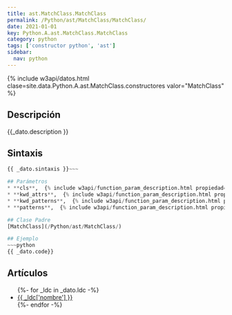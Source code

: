 ```yaml
---
title: ast.MatchClass.MatchClass
permalink: /Python/ast/MatchClass/MatchClass/
date: 2021-01-01
key: Python.A.ast.MatchClass.MatchClass
category: python
tags: ['constructor python', 'ast']
sidebar: 
  nav: python
---
```


{% include w3api/datos.html clase=site.data.Python.A.ast.MatchClass.constructores valor="MatchClass" %}

## Descripción
{{_dato.description }}

## Sintaxis
~~~python
{{ _dato.sintaxis }}~~~

## Parámetros
* **cls**,  {% include w3api/function_param_description.html propiedad=site.data.Python.A.ast.MatchClass.MatchClass valor="cls" %}
* **kwd_attrs**,  {% include w3api/function_param_description.html propiedad=site.data.Python.A.ast.MatchClass.MatchClass valor="kwd_attrs" %}
* **kwd_patterns**,  {% include w3api/function_param_description.html propiedad=site.data.Python.A.ast.MatchClass.MatchClass valor="kwd_patterns" %}
* **patterns**,  {% include w3api/function_param_description.html propiedad=site.data.Python.A.ast.MatchClass.MatchClass valor="patterns" %}

## Clase Padre
[MatchClass](/Python/ast/MatchClass/)

## Ejemplo
~~~python
{{ _dato.code}}
~~~

## Artículos
<ul>
{%- for _ldc in _dato.ldc -%}
   <li>
       <a href="{{_ldc['url'] }}">{{ _ldc['nombre'] }}</a>
   </li>
{%- endfor -%}
</ul>
